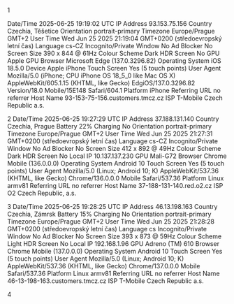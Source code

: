 1 

Date/Time	2025-06-25 19:19:02 UTC
IP Address	93.153.75.156
Country 
Czechia, Těšetice
Orientation	portrait-primary
Timezone	Europe/Prague GMT+2
User Time	Wed Jun 25 2025 21:19:04 GMT+0200 (středoevropský letní čas)
Language	cs-CZ
Incognito/Private Window	No
Ad Blocker	No
Screen Size	390 x 844 @ 61Hz
Colour Scheme	Dark
HDR Screen	No
GPU	Apple GPU
Browser	Microsoft Edge (137.0.3296.82)
Operating System	iOS 18.5.0
Device	Apple iPhone
Touch Screen	Yes (5 touch points)
User Agent	Mozilla/5.0 (iPhone; CPU iPhone OS 18_5_0 like Mac OS X) AppleWebKit/605.1.15 (KHTML, like Gecko) EdgiOS/137.0.3296.82 Version/18.0 Mobile/15E148 Safari/604.1
Platform	iPhone
Referring URL	no referrer
Host Name	93-153-75-156.customers.tmcz.cz
ISP	T-Mobile Czech Republic a.s.

2
Date/Time	2025-06-25 19:27:29 UTC
IP Address	37.188.131.140
Country 
Czechia, Prague
Battery	22%
Charging	No
Orientation	portrait-primary
Timezone	Europe/Prague GMT+2
User Time	Wed Jun 25 2025 21:27:31 GMT+0200 (středoevropský letní čas)
Language	cs-CZ
Incognito/Private Window	No
Ad Blocker	No
Screen Size	412 x 892 @ 49Hz
Colour Scheme	Dark
HDR Screen	No
Local IP	10.137.137.230
GPU	Mali-G72
Browser	Chrome Mobile (136.0.0.0)
Operating System	Android 10
Touch Screen	Yes (5 touch points)
User Agent	Mozilla/5.0 (Linux; Android 10; K) AppleWebKit/537.36 (KHTML, like Gecko) Chrome/136.0.0.0 Mobile Safari/537.36
Platform	Linux armv81
Referring URL	no referrer
Host Name	37-188-131-140.red.o2.cz
ISP	O2 Czech Republic, a.s.

3
Date/Time	2025-06-25 19:28:25 UTC
IP Address	46.13.198.163
Country 
Czechia, Zámrsk
Battery	15%
Charging	No
Orientation	portrait-primary
Timezone	Europe/Prague GMT+2
User Time	Wed Jun 25 2025 21:28:28 GMT+0200 (středoevropský letní čas)
Language	cs
Incognito/Private Window	No
Ad Blocker	No
Screen Size	393 x 873 @ 59Hz
Colour Scheme	Light
HDR Screen	No
Local IP	192.168.1.96
GPU	Adreno (TM) 610
Browser	Chrome Mobile (137.0.0.0)
Operating System	Android 10
Touch Screen	Yes (5 touch points)
User Agent	Mozilla/5.0 (Linux; Android 10; K) AppleWebKit/537.36 (KHTML, like Gecko) Chrome/137.0.0.0 Mobile Safari/537.36
Platform	Linux armv81
Referring URL	no referrer
Host Name	46-13-198-163.customers.tmcz.cz
ISP	T-Mobile Czech Republic a.s.

4

